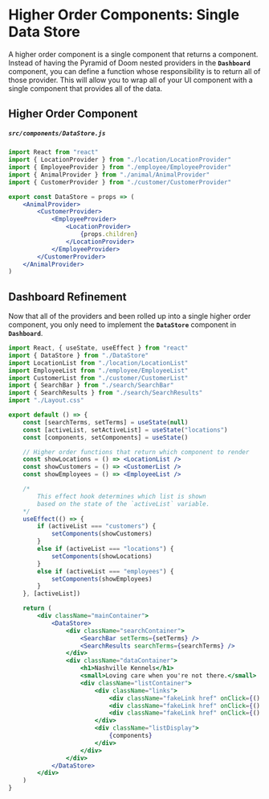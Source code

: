 # Higher Order Components: Single Data Store

A higher order component is a single component that returns a component. Instead of having the Pyramid of Doom nested providers in the **`Dashboard`** component, you can define a function whose responsibility is to return all of those provider. This will allow you to wrap all of your UI component with a single component that provides all of the data.

## Higher Order Component

##### **`src/components/DataStore.js`**

```jsx
import React from "react"
import { LocationProvider } from "./location/LocationProvider"
import { EmployeeProvider } from "./employee/EmployeeProvider"
import { AnimalProvider } from "./animal/AnimalProvider"
import { CustomerProvider } from "./customer/CustomerProvider"

export const DataStore = props => (
    <AnimalProvider>
        <CustomerProvider>
            <EmployeeProvider>
                <LocationProvider>
                    {props.children}
                </LocationProvider>
            </EmployeeProvider>
        </CustomerProvider>
    </AnimalProvider>
)
```

## Dashboard Refinement

Now that all of the providers and been rolled up into a single higher order component, you only need to implement the **`DataStore`** component in **`Dashboard`**.

```jsx
import React, { useState, useEffect } from "react"
import { DataStore } from "./DataStore"
import LocationList from "./location/LocationList"
import EmployeeList from "./employee/EmployeeList"
import CustomerList from "./customer/CustomerList"
import { SearchBar } from "./search/SearchBar"
import { SearchResults } from "./search/SearchResults"
import "./Layout.css"

export default () => {
    const [searchTerms, setTerms] = useState(null)
    const [activeList, setActiveList] = useState("locations")
    const [components, setComponents] = useState()

    // Higher order functions that return which component to render
    const showLocations = () => <LocationList />
    const showCustomers = () => <CustomerList />
    const showEmployees = () => <EmployeeList />

    /*
        This effect hook determines which list is shown
        based on the state of the `activeList` variable.
    */
    useEffect(() => {
        if (activeList === "customers") {
            setComponents(showCustomers)
        }
        else if (activeList === "locations") {
            setComponents(showLocations)
        }
        else if (activeList === "employees") {
            setComponents(showEmployees)
        }
    }, [activeList])

    return (
        <div className="mainContainer">
            <DataStore>
                <div className="searchContainer">
                    <SearchBar setTerms={setTerms} />
                    <SearchResults searchTerms={searchTerms} />
                </div>
                <div className="dataContainer">
                    <h1>Nashville Kennels</h1>
                    <small>Loving care when you're not there.</small>
                    <div className="listContainer">
                        <div className="links">
                            <div className="fakeLink href" onClick={() => setActiveList("locations")}>Locations</div>
                            <div className="fakeLink href" onClick={() => setActiveList("customers")}>Customers</div>
                            <div className="fakeLink href" onClick={() => setActiveList("employees")}>Employees</div>
                        </div>
                        <div className="listDisplay">
                            {components}
                        </div>
                    </div>
                </div>
            </DataStore>
        </div>
    )
}
```